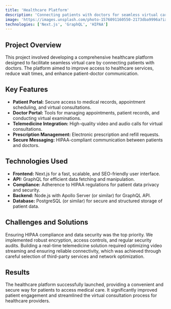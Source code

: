 ```yaml
---
title: 'Healthcare Platform'
description: 'Connecting patients with doctors for seamless virtual care'
image: 'https://images.unsplash.com/photo-1576091160550-2173dba9996a?ixlib=rb-4.0.3&ixid=M3wxMjA3fDB8MHxwaG90by1wYWdlfHx8fGVufDB8fHx8fA%3D%3D&auto=format&fit=crop&w=1470&q=80'
technologies: ['Next.js', 'GraphQL', 'HIPAA']
---
```


## Project Overview

This project involved developing a comprehensive healthcare platform designed to facilitate seamless virtual care by connecting patients with doctors. The platform aimed to improve access to healthcare services, reduce wait times, and enhance patient-doctor communication.

## Key Features

- **Patient Portal:** Secure access to medical records, appointment scheduling, and virtual consultations.
- **Doctor Portal:** Tools for managing appointments, patient records, and conducting virtual examinations.
- **Telemedicine Integration:** High-quality video and audio calls for virtual consultations.
- **Prescription Management:** Electronic prescription and refill requests.
- **Secure Messaging:** HIPAA-compliant communication between patients and doctors.

## Technologies Used

- **Frontend:** Next.js for a fast, scalable, and SEO-friendly user interface.
- **API:** GraphQL for efficient data fetching and manipulation.
- **Compliance:** Adherence to HIPAA regulations for patient data privacy and security.
- **Backend:** Node.js with Apollo Server (or similar) for GraphQL API.
- **Database:** PostgreSQL (or similar) for secure and structured storage of patient data.

## Challenges and Solutions

Ensuring HIPAA compliance and data security was the top priority. We implemented robust encryption, access controls, and regular security audits. Building a real-time telemedicine solution required optimizing video streaming and ensuring reliable connectivity, which was achieved through careful selection of third-party services and network optimization.

## Results

The healthcare platform successfully launched, providing a convenient and secure way for patients to access medical care. It significantly improved patient engagement and streamlined the virtual consultation process for healthcare providers.
